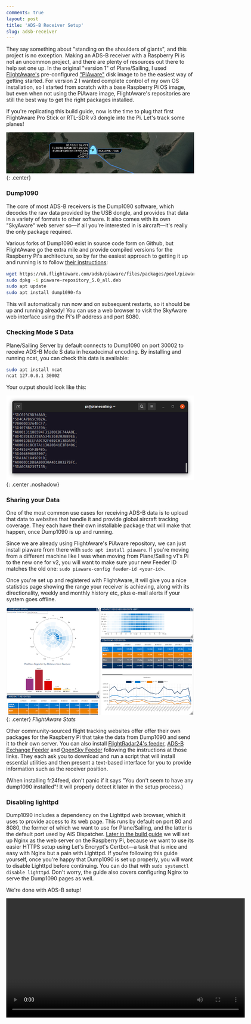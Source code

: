 ```yaml
---
comments: true
layout: post
title: 'ADS-B Receiver Setup'
slug: adsb-receiver
---
```


They say something about "standing on the shoulders of giants", and this project is no exception. Making an ADS-B receiver with a Raspberry Pi is not an uncommon project, and there are plenty of resources out there to help set one up. In the original "version 1" of Plane/Sailing, I used [FlightAware's](https://flightaware.com/) pre-configured ["PiAware"](https://flightaware.com/adsb/piaware/build) disk image to be the easiest way of getting started. For version 2 I wanted complete control of my own OS installation, so I started from scratch with a base Raspberry Pi OS image, but even when not using the PiAware image, FlightAware's repositories are still the best way to get the right packages installed.

If you're replicating this build guide, now is the time to plug that first FlightAware Pro Stick or RTL-SDR v3 dongle into the Pi. Let's track some planes!

![Eurofighter Typhoon in Plane/Sailing](/hardware/planesailing/typhoon3.png){: .center}

### Dump1090

The core of most ADS-B receivers is the Dump1090 software, which decodes the raw data provided by the USB dongle, and provides that data in a variety of formats to other software. It also comes with its own "SkyAware" web server so&mdash;if all you're interested in is aircraft&mdash;it's really the only package required.

Various forks of Dump1090 exist in source code form on Github, but FlightAware go the extra mile and provide compiled versions for the Raspberry Pi's architecture, so by far the easiest approach to getting it up and running is to follow [their instructions](https://uk.flightaware.com/adsb/piaware/install):

```bash
wget https://uk.flightaware.com/adsb/piaware/files/packages/pool/piaware/p/piaware-support/piaware-repository_5.0_all.deb
sudo dpkg -i piaware-repository_5.0_all.deb
sudo apt update
sudo apt install dump1090-fa
```

This will automatically run now and on subsequent restarts, so it should be up and running already! You can use a web browser to visit the SkyAware web interface using the Pi's IP address and port 8080.

### Checking Mode S Data

Plane/Sailing Server by default connects to Dump1090 on port 30002 to receive ADS-B Mode S data in hexadecimal encoding. By installing and running ncat, you can check this data is available:

```bash
sudo apt install ncat
ncat 127.0.0.1 30002
```

Your output should look like this:

![Terminal showing ADS-B Mode S data encoded as hexadecimal](/hardware/planesailing/adsb.png){: .center .noshadow}

### Sharing your Data

One of the most common use cases for receiving ADS-B data is to upload that data to websites that handle it and provide global aircraft tracking coverage. They each have their own installable package that will make that happen, once Dump1090 is up and running.

Since we are already using FlightAware's PiAware repository, we can just install piaware from there with `sudo apt install piaware`. If you're moving from a different machine like I was when moving from Plane/Sailing v1's Pi to the new one for v2, you will want to make sure your new Feeder ID matches the old one: `sudo piaware-config feeder-id <your-id>`.

Once you're set up and registered with FlightAware, it will give you a nice statistics page showing the range your receiver is achieving, along with its directionality, weekly and monthly history etc, plus e-mail alerts if your system goes offline.

![FlightAware Stats](/hardware/planesailing/flightaware-stats.png){: .center}
*FlightAware Stats*

Other community-sourced flight tracking websites offer offer their own packages for the Raspberry Pi that take the data from Dump1090 and send it to their own server. You can also install [FlightRadar24's feeder](https://www.flightradar24.com/share-your-data), [ADS-B Exchange Feeder](https://www.adsbexchange.com/how-to-feed/#scriptmethod) and [OpenSky Feeder](https://opensky-network.org/community/projects/30-dump1090-feeder) following the instructions at those links. They each ask you to download and run a script that will install essential utilities and then present a text-based interface for you to provide information such as the receiver position.

(When installing fr24feed, don't panic if it says "You don't seem to have any dump1090 installed"! It will properly detect it later in the setup process.)

### Disabling lighttpd

Dump1090 includes a dependency on the Lighttpd web browser, which it uses to provide access to its web page. This runs by default on port 80 and 8080, the former of which we want to use for Plane/Sailing, and the latter is the default port used by AIS Dispatcher. [Later in the build guide](/hardware/planesailing/plane-sailing-server) we will set up Nginx as the web server on the Raspberry Pi, because we want to use its easier HTTPS setup using Let's Encrypt's Certbot&mdash;a task that is nice and easy with Nginx but a pain with Lighttpd. If you're following this guide yourself, once you're happy that Dump1090 is set up properly, you will want to disable Lighttpd before continuing. You can do that with `sudo systemctl disable lighttpd`. Don't worry, the guide also covers configuring Nginx to serve the Dump1090 pages as well.

We're done with ADS-B setup!

<center><video width="640" controls><source src="https://video.ianrenton.com/planesailing/RedArrows-Sax.mp4" type="video/mp4"></video></center>